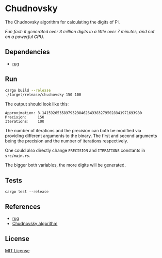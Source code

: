 # Chudnovsky

The Chudnovsky algorithm for calculating the digits of Pi.

_Fun fact: it generated over 3 million digits in a little over 7 minutes, and
not on a powerful CPU._

## Dependencies

- [rug](https://docs.rs/rug/1.11.0/rug/index.html)

## Run

```sh
cargo build --release
./target/release/chudnovsky 150 100
```

The output should look like this:

```
Approximation: 3.1415926535897932384626433832795028841971693980
Precision:     150
Iterations:    100
```

The number of iterations and the precision can both be modified via providing
different arguments to the binary. The first and second arguments being the
precision and the number of iterations respectively.

One could also directly change `PRECISION` and `ITERATIONS` constants in
`src/main.rs`.

The bigger both variables, the more digits will be generated.

## Tests

```
cargo test --release
```

## References

- [rug](https://docs.rs/rug/1.11.0/rug/index.html)
- [Chudnovsky algorithm](https://en.wikipedia.org/wiki/Chudnovsky_algorithm)

## License

[MIT License](LICENSE)
